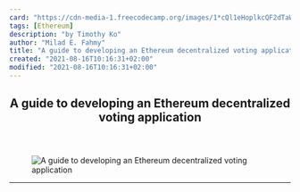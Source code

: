 ```yaml
---
card: "https://cdn-media-1.freecodecamp.org/images/1*cQl1eHoplkcQF2dTaWo5FA.jpeg"
tags: [Ethereum]
description: "by Timothy Ko"
author: "Milad E. Fahmy"
title: "A guide to developing an Ethereum decentralized voting application"
created: "2021-08-16T10:16:31+02:00"
modified: "2021-08-16T10:16:31+02:00"
---
```

<div class="site-wrapper">
<main id="site-main" class="site-main outer">
<div class="inner">
<article class="post-full post tag-ethereum tag-web-development tag-blockchain tag-javascript tag-programming ">
<header class="post-full-header">
<h1 class="post-full-title">A guide to developing an Ethereum decentralized voting application</h1>
</header>
<figure class="post-full-image">
<picture>
<source media="(max-width: 700px)" sizes="1px" srcset="data:image/gif;base64,R0lGODlhAQABAIAAAAAAAP///yH5BAEAAAAALAAAAAABAAEAAAIBRAA7 1w">
<source media="(min-width: 701px)" sizes="(max-width: 800px) 400px,
(max-width: 1170px) 700px,
1400px" srcset="https://cdn-media-1.freecodecamp.org/images/1*cQl1eHoplkcQF2dTaWo5FA.jpeg 300w,
https://cdn-media-1.freecodecamp.org/images/1*cQl1eHoplkcQF2dTaWo5FA.jpeg 600w,
https://cdn-media-1.freecodecamp.org/images/1*cQl1eHoplkcQF2dTaWo5FA.jpeg 1000w,
https://cdn-media-1.freecodecamp.org/images/1*cQl1eHoplkcQF2dTaWo5FA.jpeg 2000w">
<img onerror="this.style.display='none'" src="https://cdn-media-1.freecodecamp.org/images/1*cQl1eHoplkcQF2dTaWo5FA.jpeg" alt="A guide to developing an Ethereum decentralized voting application">
</picture>
</figure>
<section class="post-full-content">
<div class="post-content medium-migrated-article">
</div>
<hr>
</section>
</article>
</div>
</main>
</div>
<!-- Google Tag Manager (noscript) -->
<!-- End Google Tag Manager (noscript) -->
